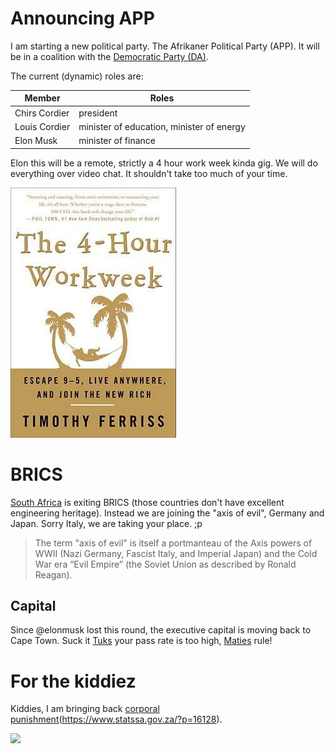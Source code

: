 
# Announcing APP
I am starting a new political party. The Afrikaner Political 
Party (APP).  It will be in a coalition with the <a href="https://en.wikipedia.org/wiki/Democratic_Party_(South_Africa)">Democratic Party (DA)</a>.

The current (dynamic) roles are:

| **Member** | **Roles** |
| ---- | ---- |
| Chirs Cordier | president |
| Louis Cordier | minister of education, minister of energy |
| Elon Musk | minister of finance |

Elon this will be a remote, strictly a 4 hour work week kinda gig. We will do everything over video chat. It shouldn't take too much of your time.

<a href="https://www.goodreads.com/book/show/368593.The_4_Hour_Workweek"><img src="./media/the_4-hour_workweek.jpg"></a>


# BRICS
[South Africa](https://en.wikipedia.org/wiki/South_Africa) is exiting BRICS (those countries don't have excellent engineering heritage).
Instead we are joining the "axis of evil", Germany and Japan. Sorry Italy, we are taking your place. ;p

> The term "axis of evil" is itself a portmanteau of the Axis powers of WWII (Nazi Germany, Fascist Italy, and Imperial Japan) and the Cold War era “Evil Empire” (the Soviet Union as described by Ronald Reagan).

## Capital
Since @elonmusk lost this round, the executive capital is moving back to Cape Town.
Suck it [Tuks](https://www.up.ac.za/) your pass rate is too high, [Maties](https://www.eng.sun.ac.za/) rule!


# For the kiddiez

Kiddies, I am bringing back [corporal punishment](https://www.statssa.gov.za/?p=16128)(https://www.statssa.gov.za/?p=16128).


<a href="./media/talking_back.jpg">



![](https://www.youtube.com/watch?v=ppVpdsClN80)



